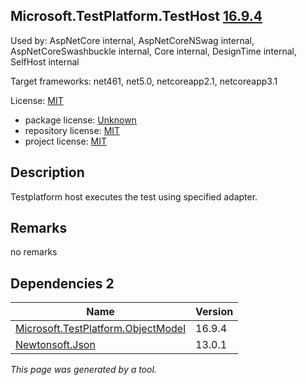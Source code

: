 Microsoft.TestPlatform.TestHost [16.9.4](https://www.nuget.org/packages/Microsoft.TestPlatform.TestHost/16.9.4)
--------------------

Used by: AspNetCore internal, AspNetCoreNSwag internal, AspNetCoreSwashbuckle internal, Core internal, DesignTime internal, SelfHost internal

Target frameworks: net461, net5.0, netcoreapp2.1, netcoreapp3.1

License: [MIT](../../../../licenses/mit) 

- package license: [Unknown]() 
- repository license: [MIT](https://github.com/microsoft/vstest) 
- project license: [MIT](https://github.com/microsoft/vstest/) 

Description
-----------
Testplatform host executes the test using specified adapter.

Remarks
-----------
no remarks


Dependencies 2
-----------

|Name|Version|
|----------|:----|
|[Microsoft.TestPlatform.ObjectModel](../../../../packages/nuget.org/microsoft.testplatform.objectmodel/16.9.4)|16.9.4|
|[Newtonsoft.Json](../../../../packages/nuget.org/newtonsoft.json/13.0.1)|13.0.1|

*This page was generated by a tool.*